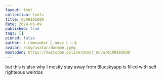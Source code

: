 ```yaml
---
layout: toot
collection: toots
title: 0509102600
date: 2024-05-09
published: true
tags: []
pinned: false
author: ⸸ commander ░ nova ⸸ :~$
avatar: /img/avatar/daemon.jpeg
mastodon: https://mastodon.online/@cmdr_nova/0509102600
---
```


but this is also why I mostly stay away from Blueskyapp is filled with self righteous weirdos
